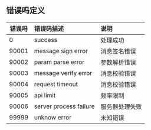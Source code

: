 ## 错误吗定义

| 错误吗 | 错误码描述 | 说明 |
|---|:---|:---|
| 0 | success | 处理成功 |
| 90001 | message sign error | 消息签名错误 |
| 90002 | param parse error | 参数解析错误 |
| 90003 | message verify error | 消息校验错误 |
| 90004 | request timeout | 消息校验错误 | 
| 90005 | api limit | 频率限制 |
| 90006 | server process failure | 服务器处理失败 |
| 99999 | unknow error | 未知错误 |
